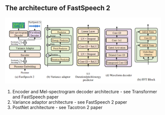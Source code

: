 ## The architecture of FastSpeech 2

![Architecture](../../images/FastSpeech2Arch.png)

1. Encoder and Mel-spectrogram decoder architecture - see Transformer and FastSpeech paper 
2. Variance adaptor architecture - see FastSpeech 2 paper
3. PostNet architecture - see Tacotron 2 paper
